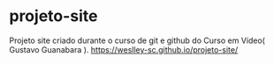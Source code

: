 # projeto-site
 Projeto site criado durante o curso de git e github do Curso em Vídeo( Gustavo Guanabara ).
 https://weslley-sc.github.io/projeto-site/
